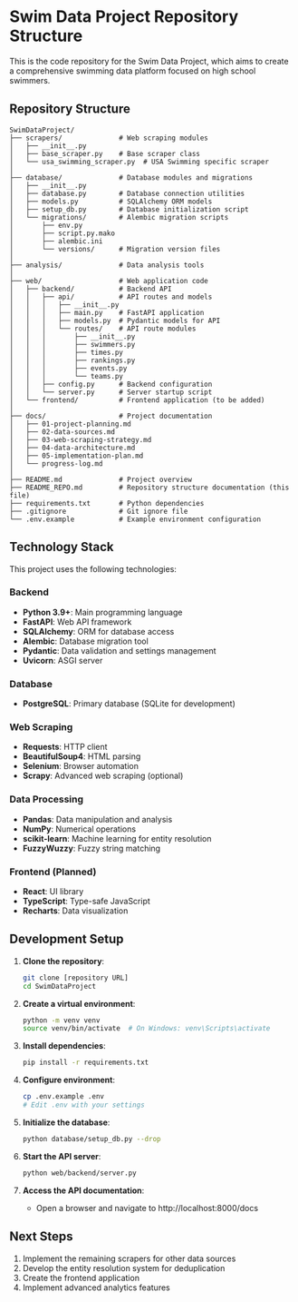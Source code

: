 # Swim Data Project Repository Structure

This is the code repository for the Swim Data Project, which aims to create a comprehensive swimming data platform focused on high school swimmers.

## Repository Structure

```
SwimDataProject/
├── scrapers/              # Web scraping modules
│   ├── __init__.py
│   ├── base_scraper.py    # Base scraper class
│   └── usa_swimming_scraper.py  # USA Swimming specific scraper
│
├── database/              # Database modules and migrations
│   ├── __init__.py
│   ├── database.py        # Database connection utilities
│   ├── models.py          # SQLAlchemy ORM models
│   ├── setup_db.py        # Database initialization script
│   └── migrations/        # Alembic migration scripts
│       ├── env.py
│       ├── script.py.mako
│       ├── alembic.ini
│       └── versions/      # Migration version files
│
├── analysis/              # Data analysis tools
│
├── web/                   # Web application code
│   ├── backend/           # Backend API
│   │   ├── api/           # API routes and models
│   │   │   ├── __init__.py
│   │   │   ├── main.py    # FastAPI application
│   │   │   ├── models.py  # Pydantic models for API
│   │   │   └── routes/    # API route modules
│   │   │       ├── __init__.py
│   │   │       ├── swimmers.py
│   │   │       ├── times.py
│   │   │       ├── rankings.py
│   │   │       ├── events.py
│   │   │       └── teams.py
│   │   ├── config.py      # Backend configuration
│   │   └── server.py      # Server startup script
│   └── frontend/          # Frontend application (to be added)
│
├── docs/                  # Project documentation
│   ├── 01-project-planning.md
│   ├── 02-data-sources.md
│   ├── 03-web-scraping-strategy.md
│   ├── 04-data-architecture.md
│   ├── 05-implementation-plan.md
│   └── progress-log.md
│
├── README.md              # Project overview
├── README_REPO.md         # Repository structure documentation (this file)
├── requirements.txt       # Python dependencies
├── .gitignore             # Git ignore file
└── .env.example           # Example environment configuration
```

## Technology Stack

This project uses the following technologies:

### Backend
- **Python 3.9+**: Main programming language
- **FastAPI**: Web API framework
- **SQLAlchemy**: ORM for database access
- **Alembic**: Database migration tool
- **Pydantic**: Data validation and settings management
- **Uvicorn**: ASGI server

### Database
- **PostgreSQL**: Primary database (SQLite for development)

### Web Scraping
- **Requests**: HTTP client
- **BeautifulSoup4**: HTML parsing
- **Selenium**: Browser automation
- **Scrapy**: Advanced web scraping (optional)

### Data Processing
- **Pandas**: Data manipulation and analysis
- **NumPy**: Numerical operations
- **scikit-learn**: Machine learning for entity resolution
- **FuzzyWuzzy**: Fuzzy string matching

### Frontend (Planned)
- **React**: UI library
- **TypeScript**: Type-safe JavaScript
- **Recharts**: Data visualization

## Development Setup

1. **Clone the repository**:
   ```bash
   git clone [repository URL]
   cd SwimDataProject
   ```

2. **Create a virtual environment**:
   ```bash
   python -m venv venv
   source venv/bin/activate  # On Windows: venv\Scripts\activate
   ```

3. **Install dependencies**:
   ```bash
   pip install -r requirements.txt
   ```

4. **Configure environment**:
   ```bash
   cp .env.example .env
   # Edit .env with your settings
   ```

5. **Initialize the database**:
   ```bash
   python database/setup_db.py --drop
   ```

6. **Start the API server**:
   ```bash
   python web/backend/server.py
   ```

7. **Access the API documentation**:
   - Open a browser and navigate to http://localhost:8000/docs

## Next Steps

1. Implement the remaining scrapers for other data sources
2. Develop the entity resolution system for deduplication
3. Create the frontend application
4. Implement advanced analytics features
